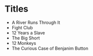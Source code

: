 # Titles

- A River Runs Through It
- Fight Club
- 12 Years a Slave
- The Big Short
- 12 Monkeys
- The Curious Case of Benjanim Button
